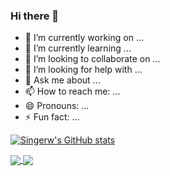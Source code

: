 ### Hi there 👋

- 🔭 I’m currently working on ...
- 🌱 I’m currently learning ...
- 👯 I’m looking to collaborate on ...
- 🤔 I’m looking for help with ...
- 💬 Ask me about ...
- 📫 How to reach me: ...
- 😄 Pronouns: ...
- ⚡ Fun fact: ...

[![Singerw's GitHub stats](https://github-readme-stats.vercel.app/api?username=isingerw)](https://github-readme-stats.vercel.app/api?username=isingerw)

<a href="https://github-readme-stats.vercel.app/api?username=isingerw">
  <img align="center" src="https://github-readme-stats.vercel.app/api/pin/?username=isingerw&repo=github-readme-stats" />
</a>
<a href="https://github-readme-stats.vercel.app/api?username=isingerw">
  <img align="center" src="https://github-readme-stats.vercel.app/api/pin/?username=isingerw&repo=convoychat" />
</a>
